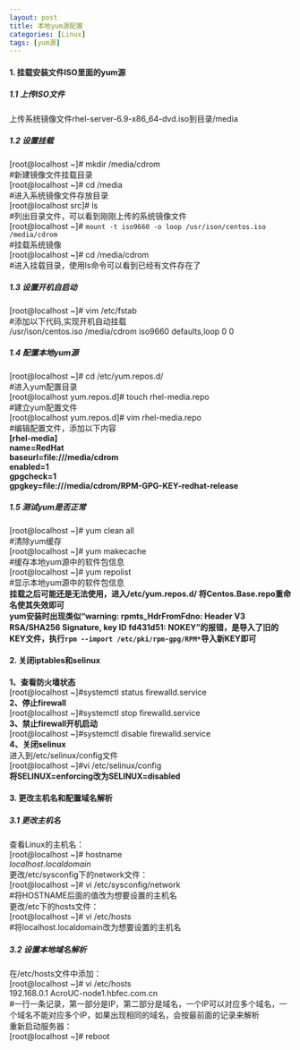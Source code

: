 ```yaml
---
layout: post
title: 本地yum源配置
categories: [Linux]
tags: [yum源]
---
```

#### 1.	挂载安装文件ISO里面的yum源  
##### 1.1 上传ISO文件  
上传系统镜像文件rhel-server-6.9-x86_64-dvd.iso到目录/media  
##### 1.2 设置挂载  
[root@localhost ~]# mkdir /media/cdrom                                             
#新建镜像文件挂载目录  
[root@localhost ~]# cd /media                                                 
#进入系统镜像文件存放目录  
[root@localhost src]# ls                                    
#列出目录文件，可以看到刚刚上传的系统镜像文件  
[root@localhost ~]# `mount -t iso9660 -o loop /usr/ison/centos.iso  /media/cdrom`      
#挂载系统镜像  
[root@localhost ~]# cd /media/cdrom                   
#进入挂载目录，使用ls命令可以看到已经有文件存在了  
##### 1.3 设置开机自启动  
[root@localhost ~]# vim /etc/fstab                                      
#添加以下代码,实现开机自动挂载  
/usr/ison/centos.iso  /media/cdrom   iso9660 defaults,loop  0 0     
##### 1.4 配置本地yum源  
[root@localhost ~]# cd /etc/yum.repos.d/                                               
#进入yum配置目录  
[root@localhost yum.repos.d]# touch rhel-media.repo                                     
#建立yum配置文件  
[root@localhost yum.repos.d]# vim rhel-media.repo                             
#编辑配置文件，添加以下内容  
**[rhel-media]**  
**name=RedHat**   
**baseurl=file:///media/cdrom**     
**enabled=1**   
**gpgcheck=1**   
**gpgkey=file:///media/cdrom/RPM-GPG-KEY-redhat-release**    
##### 1.5 测试yum是否正常   
[root@localhost ~]# yum clean all                                                          
#清除yum缓存  
[root@localhost ~]# yum makecache                                       
#缓存本地yum源中的软件包信息  
[root@localhost ~]# yum repolist                                           
#显示本地yum源中的软件包信息  
**挂载之后可能还是无法使用，进入/etc/yum.repos.d/ 将Centos.Base.repo重命名使其失效即可**  
**yum安装时出现类似“warning: rpmts_HdrFromFdno: Header V3 RSA/SHA256 Signature, key ID fd431d51: NOKEY”的报错，是导入了旧的KEY文件，执行`rpm --import /etc/pki/rpm-gpg/RPM*`导入新KEY即可**  
#### 2. 关闭iptables和selinux  
**1、查看防火墙状态**  
[root@localhost ~]#systemctl status firewalld.service  
**2、停止firewall**  
[root@localhost ~]#systemctl stop firewalld.service  
**3、禁止firewall开机启动**  
[root@localhost ~]#systemctl disable firewalld.service  
**4、关闭selinux**  
进入到/etc/selinux/config文件   
[root@localhost ~]#vi /etc/selinux/config  
**将SELINUX=enforcing改为SELINUX=disabled**   
#### 3. 更改主机名和配置域名解析  
##### 3.1 更改主机名  
查看Linux的主机名：  
[root@localhost ~]# hostname   
*localhost.localdomain*  
更改/etc/sysconfig下的network文件：  
[root@localhost ~]# vi /etc/sysconfig/network                   
#将HOSTNAME后面的值改为想要设置的主机名  
更改/etc下的hosts文件：  
[root@localhost ~]# vi /etc/hosts                              
#将localhost.localdomain改为想要设置的主机名  
##### 3.2 设置本地域名解析  
在/etc/hosts文件中添加：  
[root@localhost ~]# vi /etc/hosts   
192.168.0.1  AcroUC-node1.hbfec.com.cn                           
#一行一条记录，第一部分是IP，第二部分是域名，一个IP可以对应多个域名，一个域名不能对应多个IP，如果出现相同的域名，会按最前面的记录来解析  
重新启动服务器：  
[root@localhost ~]# reboot   
